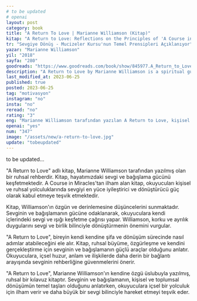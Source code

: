 ```yaml
---
# to be updated
# openai
layout: post
category: book
title: "A Return To Love | Marianne Williamson (Kitap)"
kitap: "A Return to Love: Reflections on the Principles of 'A Course in Miracles'"
tr: "Sevgiye Dönüş - Mucizeler Kursu'nun Temel Prensipleri Açıklanıyor"
yazar: "Marianne Williamson"
yil: "2018"
sayfa: "280"
goodreads: "https://www.goodreads.com/book/show/845977.A_Return_to_Love"
description: "A Return to Love by Marianne Williamson is a spiritual guide that emphasizes the transformative power of love and forgiveness in our personal and collective journeys."
last_modified_at: 2023-06-25
published: true
posted: 2023-06-25
tag: "motivasyon"
instagram: "no"
insta: "no"
reread: "no"
rating: "3"
eng: "Marianne Williamson tarafından yazılan A Return to Love, kişisel ve kolektif yolculuklarımızda sevgi ve bağışlamanın dönüştürücü gücünü vurgulayan bir ruhsal rehberdir."
openai: "yes"
num: "347"
image: "/assets/new/a-return-to-love.jpg"
update: "tobeupdated"
---
```


to be updated...

"A Return to Love" adlı kitap, Marianne Williamson tarafından yazılmış olan bir ruhsal rehberdir. Kitap, hayatımızdaki sevgi ve bağışlama gücünü keşfetmektedir. A Course in Miracles'tan ilham alan kitap, okuyucuları kişisel ve ruhsal yolculuklarında sevgiyi en yüce iyileştirici ve dönüştürücü güç olarak kabul etmeye teşvik etmektedir.

Kitap, Williamson'ın özgün ve derinlemesine düşüncelerini sunmaktadır. Sevginin ve bağışlamanın gücüne odaklanarak, okuyuculara kendi içlerindeki sevgi ve ışığı keşfetme çağrısı yapar. Williamson, korku ve ayrılık duygularını sevgi ve birlik bilinciyle dönüştürmenin önemini vurgular.

"A Return to Love", bireyin kendi kendine şifa ve dönüşüm sürecinde nasıl adımlar atabileceğini ele alır. Kitap, ruhsal büyüme, özgürleşme ve kendini gerçekleştirme için sevginin ve bağışlamanın güçlü araçlar olduğunu anlatır. Okuyuculara, içsel huzur, anlam ve ilişkilerde daha derin bir bağlantı arayışında sevginin rehberliğine güvenmelerini önerir.

"A Return to Love", Marianne Williamson'ın kendine özgü üslubuyla yazılmış, ruhsal bir kılavuz kitaptır. Sevginin ve bağışlamanın, kişisel ve toplumsal dönüşümün temel taşları olduğunu anlatırken, okuyuculara içsel bir yolculuk için ilham verir ve daha büyük bir sevgi bilinciyle hareket etmeyi teşvik eder.
